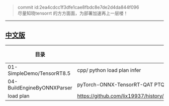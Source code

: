 
> commit id:2ea4cdcc1f3dfe1cae8fbdc8e7de2d4da844f096    
> 尽量知晓tensorrt 的方方面面，为部署加速再上一层楼！

--------------------

## [中文版](./readme_cn.md)    

|目录|说明|备注|     
|----|----|----|      
|01-SimpleDemo/TensorRT8.5|cpp/ python load plan infer| |      
|04-BuildEngineByONNXParser|pyTorch-ONNX-TensorRT-QAT   PTQ| |     
|load plan|https://github.com/lix19937/history/blob/main/zz/05_using_tensorrt_network_api/example_batch_288.py#L133| |  

